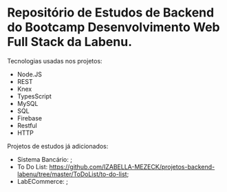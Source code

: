 # Repositório de Estudos de Backend do Bootcamp Desenvolvimento Web Full Stack da Labenu.

Tecnologias usadas nos projetos:

* Node.JS
* REST
* Knex
* TypesScript
* MySQL
* SQL
* Firebase
* Restful
* HTTP

Projetos de estudos já adicionados:

* Sistema Bancário: ;
* To Do List: https://github.com/IZABELLA-MEZECK/projetos-backend-labenu/tree/master/ToDoList/to-do-list;
* LabECommerce: ;
